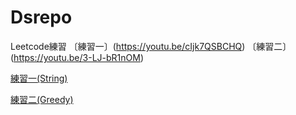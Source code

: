 # Dsrepo

Leetcode練習
〔練習一〕(https://youtu.be/cIjk7QSBCHQ)
〔練習二〕(https://youtu.be/3-LJ-bR1nOM)

<p><a href="https://youtu.be/cIjk7QSBCHQ"target="_blank">練習一(String)</a><p>
<p><a href="https://youtu.be/3-LJ-bR1nOM"target="_blank">練習二(Greedy)</a><p>
